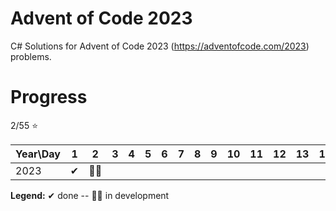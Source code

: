 # Advent of Code 2023

C# Solutions for Advent of Code 2023 (https://adventofcode.com/2023) problems.

# Progress

2/55 ⭐

| Year\Day | 1   | 2   | 3   | 4   | 5   | 6   | 7   | 8   | 9   | 10  | 11  | 12  | 13  | 14  | 15  | 16  | 17  | 18  | 19  | 20  | 21  | 22  | 23  | 24  | 25  |
| -------- | --- | --- | --- | --- | --- | --- | --- | --- | --- | --- | --- | --- | --- | --- | --- | --- | --- | --- | --- | --- | --- | --- | --- | --- | --- |
| 2023     | ✔   | 👨‍💻  |

<strong>Legend:</strong> ✔ done -- 👨‍💻 in development
